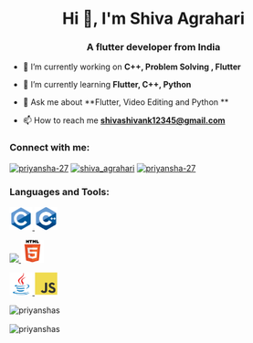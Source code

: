 <h1 align="center">Hi 👋, I'm Shiva Agrahari</h1>
<h3 align="center">A flutter developer from India</h3>

- 🔭 I’m currently working on **C++, Problem Solving , Flutter**

- 🌱 I’m currently learning **Flutter, C++, Python**

- 💬 Ask me about **Flutter, Video Editing and Python **

- 📫 How to reach me **shivashivank12345@gmail.com**

<h3 align="left">Connect with me:</h3>
<p align="left">
<a href="https://www.linkedin.com/in/shiva-agrahari-ab0772207/" target="blank"><img align="center" src="https://raw.githubusercontent.com/rahuldkjain/github-profile-readme-generator/master/src/images/icons/Social/linked-in-alt.svg" alt="priyansha-27" height="30" width="40" /></a>
<a href="https://www.codechef.com/users/shivaag04" target="blank"><img align="center" src="https://storage.googleapis.com/kaggle-datasets-images/445/913/949f040bfb8ac14b4271103795b31797/dataset-card.png" alt="shiva_agrahari" height="30" width="40" /></a>
<a href="https://www.hackerrank.com/shivaAg04?hr_r=1" target="blank"><img align="center" src="https://raw.githubusercontent.com/rahuldkjain/github-profile-readme-generator/master/src/images/icons/Social/hackerrank.svg" alt="priyansha-27" height="30" width="40" /></a>

</p>

<h3 align="left">Languages and Tools:</h3>
<p align="left"> <a href="https://www.cprogramming.com/" target="_blank"> <img src="https://raw.githubusercontent.com/devicons/devicon/master/icons/c/c-original.svg" alt="c" width="40" height="40"/> </a> <a href="https://www.w3schools.com/cpp/" target="_blank"> <img src="https://raw.githubusercontent.com/devicons/devicon/master/icons/cplusplus/cplusplus-original.svg" alt="cplusplus" width="40" height="40"/> </a> 
  
  <a href="https://www.w3schools.com/css/" target="_blank"> <img src="https://avatars.githubusercontent.com/u/1609975?s=280&v=4" target="_blank"> <img src="https://raw.githubusercontent.com/devicons/devicon/master/icons/html5/html5-original-wordmark.svg" width="40" height="40"/> </a> 
  
  
  <a href="https://www.java.com" target="_blank"> <img src="https://raw.githubusercontent.com/devicons/devicon/master/icons/java/java-original.svg" alt="java" width="40" height="40"/> </a> <a href="https://developer.mozilla.org/en-US/docs/Web/JavaScript" target="_blank"> <img src="https://raw.githubusercontent.com/devicons/devicon/master/icons/javascript/javascript-original.svg" alt="javascript" width="40" height="40"/> </a> </p>

<p><img align="center" src="https://github-readme-stats.vercel.app/api/top-langs?username=priyanshas&show_icons=true&locale=en&layout=compact" alt="priyanshas" /></p>

<p><img align="center" src="https://github-readme-streak-stats.herokuapp.com/?user=priyanshas&" alt="priyanshas" /></p>
